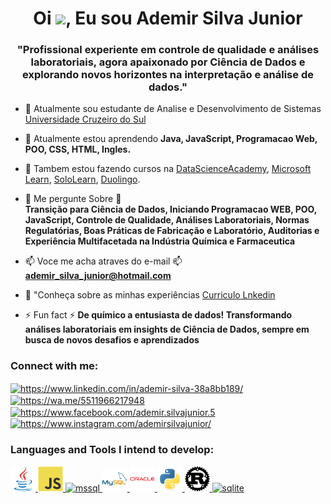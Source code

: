 <h1 align="center">Oi <img src="https://4.bp.blogspot.com/-2s1Io2LcipA/WFJzPJKnwDI/AAAAAAAAX3Y/DpAji7I8sDMNnZwNSwyM-xAOGf7_oHa9gCLcB/s1600/Gifs%2Banimados%2BOi%2Bakigifs%2B1.gif" width="30px">, Eu sou Ademir Silva Junior</h1>
<h3 align="center">"Profissional experiente em controle de qualidade e análises laboratoriais, agora apaixonado por Ciência de Dados e explorando novos horizontes na interpretação e análise de dados."</h3>

- 🔭 Atualmente sou estudante de Analise e Desenvolvimento de Sistemas [Universidade Cruzeiro do Sul](https://www.cruzeirodosulvirtual.com.br/graduacao/analise-e-desenvolvimento-de-sistemas/)

- 🌱 Atualmente estou aprendendo **Java, JavaScript, Programacao Web, POO, CSS, HTML, Ingles.**

- 👯 Tambem estou fazendo cursos na [DataScienceAcademy](https://www.datascienceacademy.com.br/), [Microsoft Learn](https://learn.microsoft.com/pt-br/), [SoloLearn](https://www.sololearn.com/), [Duolingo](https://pt.duolingo.com/).

- 💬 Me pergunte Sobre 💬 <br> 
**Transição para Ciência de Dados, Iniciando Programacao WEB, POO, JavaScript, Controle de Qualidade, Análises Laboratoriais, Normas Regulatórias, Boas Práticas de Fabricação e Laboratório, Auditorias e Experiência Multifacetada na Indústria Química e Farmaceutica**

- 📫 Voce me acha atraves do e-mail 📫 **ademir_silva_junior@hotmail.com**

- 📄 "Conheça sobre as minhas experiências [Curriculo Lnkedin](https://www.linkedin.com/in/ademir-silva-38a8bb189/)

- ⚡ Fun fact ⚡ **De químico a entusiasta de dados! Transformando análises laboratoriais em insights de Ciência de Dados, sempre em busca de novos desafios e aprendizados**

<h3 align="left">Connect with me:</h3>
<p align="left">
<a href="https://www.linkedin.com/in/ademir-silva-38a8bb189/" target="blank"><img align="center" src="https://raw.githubusercontent.com/rahuldkjain/github-profile-readme-generator/master/src/images/icons/Social/linked-in-alt.svg" alt="https://www.linkedin.com/in/ademir-silva-38a8bb189/" height="30" width="40" /></a>
<a href="https://wa.me/5511966217948" target="blank"><img align="center" src="https://i.pinimg.com/1200x/9b/0c/37/9b0c37e7e1231074dd8e6c12ba0c17c7.jpg" alt="https://wa.me/5511966217948" height="30" width="40" /><a />
<a href="https://fb.com/https://www.facebook.com/ademir.silvajunior.5" target="blank"><img align="center" src="https://raw.githubusercontent.com/rahuldkjain/github-profile-readme-generator/master/src/images/icons/Social/facebook.svg" alt="https://www.facebook.com/ademir.silvajunior.5" height="30" width="40" /></a>
<a href="https://instagram.com/https://www.instagram.com/ademirsilvajunior/" target="blank"><img align="center" src="https://raw.githubusercontent.com/rahuldkjain/github-profile-readme-generator/master/src/images/icons/Social/instagram.svg" alt="https://www.instagram.com/ademirsilvajunior/" height="30" width="40" /></a>
</p>

<h3 align="left">Languages and Tools I intend to develop:</h3>
<p align="left"> <a href="https://www.java.com" target="_blank" rel="noreferrer"> <img src="https://raw.githubusercontent.com/devicons/devicon/master/icons/java/java-original.svg" alt="java" width="40" height="40"/> </a> <a href="https://developer.mozilla.org/en-US/docs/Web/JavaScript" target="_blank" rel="noreferrer"> <img src="https://raw.githubusercontent.com/devicons/devicon/master/icons/javascript/javascript-original.svg" alt="javascript" width="40" height="40"/> </a> <a href="https://www.microsoft.com/en-us/sql-server" target="_blank" rel="noreferrer"> <img src="https://www.svgrepo.com/show/303229/microsoft-sql-server-logo.svg" alt="mssql" width="40" height="40"/> </a> <a href="https://www.mysql.com/" target="_blank" rel="noreferrer"> <img src="https://raw.githubusercontent.com/devicons/devicon/master/icons/mysql/mysql-original-wordmark.svg" alt="mysql" width="40" height="40"/> </a> <a href="https://www.oracle.com/" target="_blank" rel="noreferrer"> <img src="https://raw.githubusercontent.com/devicons/devicon/master/icons/oracle/oracle-original.svg" alt="oracle" width="40" height="40"/> </a> <a href="https://www.python.org" target="_blank" rel="noreferrer"> <img src="https://raw.githubusercontent.com/devicons/devicon/master/icons/python/python-original.svg" alt="python" width="40" height="40"/> </a> <a href="https://www.rust-lang.org" target="_blank" rel="noreferrer"> <img src="https://raw.githubusercontent.com/devicons/devicon/master/icons/rust/rust-plain.svg" alt="rust" width="40" height="40"/> </a> <a href="https://www.sqlite.org/" target="_blank" rel="noreferrer"> <img src="https://www.vectorlogo.zone/logos/sqlite/sqlite-icon.svg" alt="sqlite" width="40" height="40"/> </a> </p>

<!---

- 👋 Hi, I’m @AdemirSilvaJunior
- 👀 I’m interested in ...
- 🌱 I’m currently learning ...
- 💞️ I’m looking to collaborate on ...
- 📫 How to reach me ...

AdemirSilvaJunior/AdemirSilvaJunior is a ✨ special ✨ repository because its `README.md` (this file) appears on your GitHub profile.
You can click the Preview link to take a look at your changes.
--->
